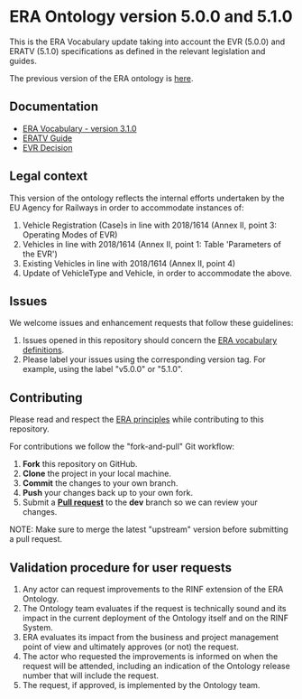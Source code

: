 # ERA Ontology version 5.0.0 and 5.1.0

This is the ERA Vocabulary update taking into account the EVR (5.0.0) and ERATV (5.1.0) specifications as defined in the relevant legislation and guides.

The previous version of the ERA ontology is [here](https://data-interop.era.europa.eu/era-vocabulary/).

## Documentation

- [ERA Vocabulary - version 3.1.0](https://linkedvocabs.org/data/era-ontology/3.1.0/doc/index-en.html)
- [ERATV Guide](https://www.era.europa.eu/system/files/2022-11/iu-eratv_application_guide_for_register_2016-797_en_0.pdf)
- [EVR Decision](http://data.europa.eu/eli/dec_impl/2018/1614/2018-10-26)

## Legal context

This version of the ontology reflects the internal efforts undertaken by the EU Agency for Railways in order to accommodate instances of:

1. Vehicle Registration (Case)s in line with 2018/1614 (Annex II, point 3: Operating Modes of EVR)
2. Vehicles in line with 2018/1614 (Annex II, point 1: Table 'Parameters of the EVR')
3. Existing Vehicles in line with 2018/1614 (Annex II, point 4)
4. Update of VehicleType and Vehicle, in order to accommodate the above.

## Issues

We welcome issues and enhancement requests that follow these guidelines:

1. Issues opened in this repository should concern the [ERA vocabulary definitions](https://github.com/Interoperable-data/ERA-Ontology-3.1.0/issues).
2. Please label your issues using the corresponding version tag. For example, using the label "v5.0.0" or "5.1.0".

## Contributing

Please read and respect the [ERA principles](https://github.com/Interoperable-data/ERA_vocabulary/tree/main/governance) while contributing to this repository.

For contributions we follow the "fork-and-pull" Git workflow:

1. **Fork** this repository on GitHub.
2. **Clone** the project in your local machine.
3. **Commit** the changes to your own branch.
4. **Push** your changes back up to your own fork.
5. Submit a [**Pull request**](https://github.com/Interoperable-data/ERA-Ontology-3.1.0/pulls) to the **dev** branch so we can review your changes.

NOTE: Make sure to merge the latest "upstream" version before submitting a pull request.

## Validation procedure for user requests

1. Any actor can request improvements to the RINF extension of the ERA Ontology.
2. The Ontology team evaluates if the request is technically sound and its impact in the current deployment of the Ontology itself and on the RINF System.
3. ERA evaluates its impact from the business and project management point of view and ultimately approves (or not) the request. 
4. The actor who requested the improvements is informed on when the request will be attended, including an indication of the Ontology release number that will include the request.
5. The request, if approved, is implemented by the Ontology team.
